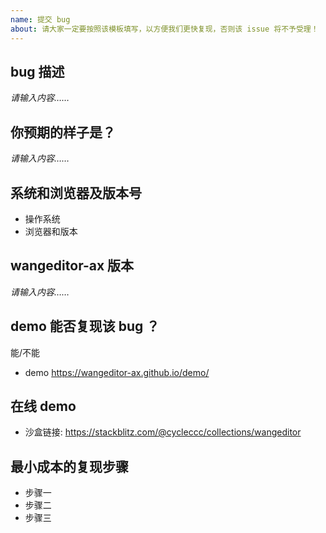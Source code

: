 ```yaml
---
name: 提交 bug
about: 请大家一定要按照该模板填写，以方便我们更快复现，否则该 issue 将不予受理！
---
```


## bug 描述

*请输入内容……*

## 你预期的样子是？

*请输入内容……*

## 系统和浏览器及版本号

- 操作系统
- 浏览器和版本

## wangeditor-ax 版本

*请输入内容……*

## demo 能否复现该 bug ？

能/不能

- demo https://wangeditor-ax.github.io/demo/

## 在线 demo

<!-- 如官网demo无法复现可使用线上沙盒复现 （推荐以下网站,wangeditor-ax 现在统一使用的 stackblitz ），帮助我们最低成本复现 bug -->
<!-- 进入以下对应链接并fork修改，将修改后可复现的沙盒链接粘贴在此处 -->

<!--
| HTML | [在 StackBlitz 上复现](https://stackblitz.com/edit/stackblitz-starters-xxqmwl) |
| Vue 2 | [在 StackBlitz 上复现](https://stackblitz.com/edit/vue2-vite-starter-hkmsif) |
| Vue 3 | [在 StackBlitz 上复现](https://stackblitz.com/edit/vue3-wangeditor-demo-8emmc7) |
| React | [在 StackBlitz 上复现](https://stackblitz.com/edit/react-4osjqn) |
 -->

<!-- 粘贴替换为你 fork 修改后的沙盒链接 -->
- 沙盒链接: https://stackblitz.com/@cycleccc/collections/wangeditor


## 最小成本的复现步骤

<!-- 请告诉我们，如何最快的复现该 bug -->
<!-- 最好可以附上视频，复现信息越详细则越容易跟踪 bug -->

- 步骤一
- 步骤二
- 步骤三
